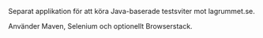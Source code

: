 Separat applikation för att köra Java-baserade testsviter mot lagrummet.se. 

Använder Maven, Selenium och optionellt Browserstack. 
